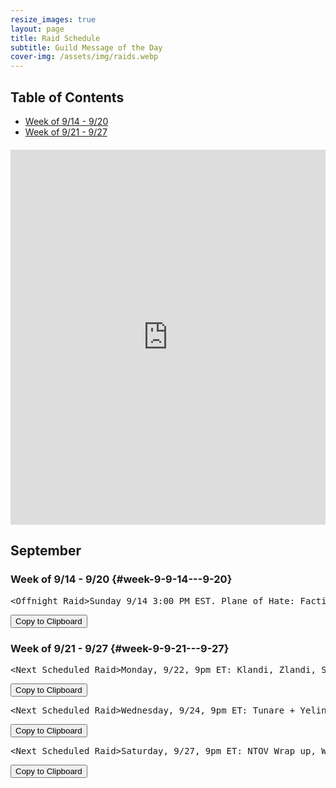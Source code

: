 ```yaml
---
resize_images: true
layout: page
title: Raid Schedule
subtitle: Guild Message of the Day
cover-img: /assets/img/raids.webp
---
```


## Table of Contents

- [Week of 9/14 - 9/20](#week-9-9-14---9-20)
- [Week of 9/21 - 9/27](#week-9-9-21---9-27)

<div class="calendar-container" style="margin: 20px 0;">
<iframe src="https://calendar.google.com/calendar/embed?src=66d83074080df7c55ea03673842f6e7b2c2f37ce0c38edf7137603c80e399802%40group.calendar.google.com&ctz=America%2FNew_York" 
style="border: 0" 
width="100%" 
height="600" 
frameborder="0" 
scrolling="no">
</iframe>
</div>


## September


### Week of 9/14 - 9/20 {#week-9-9-14---9-20}

<div class="copy-text-container"><pre class="copy-text-content" id="copy-box-tp9ryers5">&lt;Offnight Raid&gt;Sunday 9/14 3:00 PM EST. Plane of Hate: Faction and Glory - Join us at formerglory.lol</pre><button class="copy-button" onclick="copyText('copy-box-tp9ryers5')">Copy to Clipboard</button></div>


### Week of 9/21 - 9/27 {#week-9-9-21---9-27}

<div class="copy-text-container"><pre class="copy-text-content" id="copy-box-upzu1mbfk">&lt;Next Scheduled Raid&gt;Monday, 9/22, 9pm ET: Klandi, Zlandi, Sleepers, Fear - Join us at formerglory.lol</pre><button class="copy-button" onclick="copyText('copy-box-upzu1mbfk')">Copy to Clipboard</button></div>

<div class="copy-text-container"><pre class="copy-text-content" id="copy-box-l3q58kca9">&lt;Next Scheduled Raid&gt;Wednesday, 9/24, 9pm ET: Tunare + Yelinak + Kael                                                                                                                               •Friday, 9/26, 9pm ET: NTOV - Join us at formerglory.lol</pre><button class="copy-button" onclick="copyText('copy-box-l3q58kca9')">Copy to Clipboard</button></div>

<div class="copy-text-container"><pre class="copy-text-content" id="copy-box-4e9kemt9h">&lt;Next Scheduled Raid&gt;Saturday, 9/27, 9pm ET: NTOV Wrap up, WTOV - Join us at formerglory.lol</pre><button class="copy-button" onclick="copyText('copy-box-4e9kemt9h')">Copy to Clipboard</button></div>

